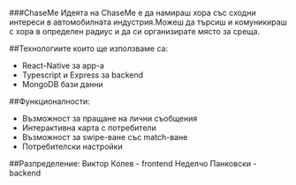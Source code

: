 ###ChaseMe
Идеята на ChaseMe е да намираш хора със сходни интереси в автомобилната индустрия.Можеш да търсиш и комуникираш с хора в определен радиус и да си организирате място за среща.

##Технологиите които ще използваме са:
- React-Native за app-a
- Typescript и Express за backend
- MongoDB бази данни

##Функционалности:
- Възможност за пращане на лични съобщения
- Интерактивна карта с потребители
- Възможност за swipe-ване със match-ване
- Потребителски настройки

##Разпределение:
 Виктор Колев - frontend
 Неделчо Панковски - backend
